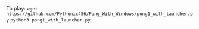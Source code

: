 To play:
`wget https://github.com/Pythonic456/Pong_With_Windows/pong1_with_launcher.py`
`python3 pong1_with_launcher.py`